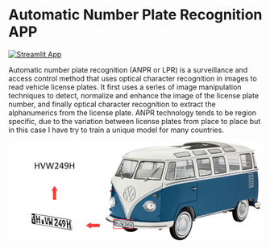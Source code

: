 # Automatic Number Plate Recognition APP

[![Streamlit App](https://static.streamlit.io/badges/streamlit_badge_black_white.svg)](https://lupon1-automatic-number-plate-recognition-app--home-qhb6yk.streamlitapp.com/)

Automatic number plate recognition (ANPR or LPR) is a surveillance and access control
method that uses optical character recognition in images to read vehicle license plates.
It first uses a series of image manipulation techniques to detect,
normalize and enhance the image of the license plate number,
and finally optical character recognition to extract the alphanumerics from the license plate.
ANPR technology tends to be region specific, due to the variation between license plates from place to place
but in this case I have try to train a unique model for many countries.

![](utility/graphics/cover.png)